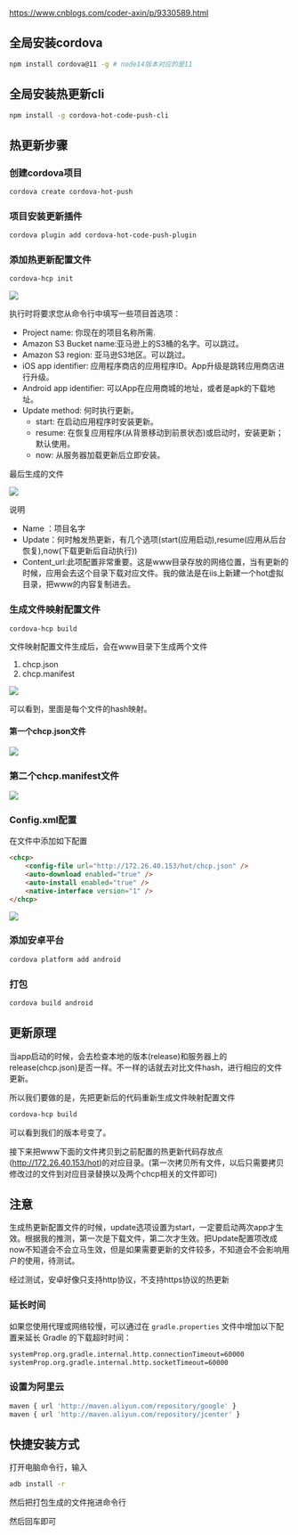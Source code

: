 https://www.cnblogs.com/coder-axin/p/9330589.html

## 全局安装cordova

``` sh
npm install cordova@11 -g # node14版本对应的是11
```

## 全局安装热更新cli

```sh
npm install -g cordova-hot-code-push-cli
```

## 热更新步骤

### 创建cordova项目

```sh
cordova create cordova-hot-push
```

### 项目安装更新插件

```sh
cordova plugin add cordova-hot-code-push-plugin
```

### 添加热更新配置文件

```sh
cordova-hcp init
```

![](./img/hotUpdateConfig.png)

执行时将要求您从命令行中填写一些项目首选项：

- Project name: 你现在的项目名称所需.
- Amazon S3 Bucket name:亚马逊上的S3桶的名字。可以跳过。
- Amazon S3 region: 亚马逊S3地区。可以跳过。
- iOS app identifier: 应用程序商店的应用程序ID。App升级是跳转应用商店进行升级。
- Android app identifier: 可以App在应用商城的地址，或者是apk的下载地址。
- Update method: 何时执行更新。
  - start: 在启动应用程序时安装更新。
  - resume: 在恢复应用程序(从背景移动到前景状态)或启动时，安装更新；默认使用。
  - now: 从服务器加载更新后立即安装。

最后生成的文件

![](./img/hotUpdateJson.png)

说明

- Name ：项目名字
- Update：何时触发热更新，有几个选项(start(应用启动),resume(应用从后台恢复),now(下载更新后自动执行))
- Content_url:此项配置非常重要。这是www目录存放的网络位置，当有更新的时候，应用会去这个目录下载对应文件。我的做法是在iis上新建一个hot虚拟目录，把www的内容复制进去。

### 生成文件映射配置文件

```sh
cordova-hcp build
```

文件映射配置文件生成后，会在www目录下生成两个文件

1. chcp.json
2. chcp.manifest

![](./img/fileList.png)

可以看到，里面是每个文件的hash映射。

#### 第一个chcp.json文件

![](./img/chcpFile.png)

### 第二个chcp.manifest文件

![](./img/chcpManifest.png)

### Config.xml配置

在文件中添加如下配置

```html
<chcp>
    <config-file url="http://172.26.40.153/hot/chcp.json" />
    <auto-download enabled="true" />
    <auto-install enabled="true" />
    <native-interface version="1" />
</chcp>
```

![](./img/xmlFile.png)

### 添加安卓平台

```sh
cordova platform add android
```

### 打包

```sh
cordova build android
```

## 更新原理

当app启动的时候，会去检查本地的版本(release)和服务器上的release(chcp.json)是否一样。不一样的话就去对比文件hash，进行相应的文件更新。

所以我们要做的是，先把更新后的代码重新生成文件映射配置文件

```sh
cordova-hcp build
```

可以看到我们的版本号变了。

接下来把www下面的文件拷贝到之前配置的热更新代码存放点(http://172.26.40.153/hot)的对应目录。(第一次拷贝所有文件，以后只需要拷贝修改过的文件到对应目录替换以及两个chcp相关的文件即可)

## 注意

生成热更新配置文件的时候，update选项设置为start，一定要启动两次app才生效。根据我的推测，第一次是下载文件，第二次才生效。把Update配置项改成now不知道会不会立马生效，但是如果需要更新的文件较多，不知道会不会影响用户的使用，待测试。

 经过测试，安卓好像只支持http协议，不支持https协议的热更新

### 延长时间

如果您使用代理或网络较慢，可以通过在 `gradle.properties` 文件中增加以下配置来延长 Gradle 的下载超时时间：

```sh
systemProp.org.gradle.internal.http.connectionTimeout=60000
systemProp.org.gradle.internal.http.socketTimeout=60000
```

### 设置为阿里云

```sh
maven { url 'http://maven.aliyun.com/repository/google' }
maven { url 'http://maven.aliyun.com/repository/jcenter' }
```

## 快捷安装方式

打开电脑命令行，输入

```sh
adb install -r
```

然后把打包生成的文件拖进命令行

然后回车即可

